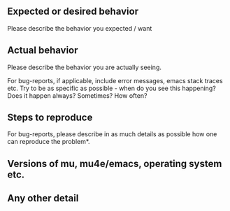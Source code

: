 ## Expected or desired behavior

Please describe the behavior you expected / want

## Actual behavior

Please describe the behavior you are actually seeing. 

For bug-reports, if applicable, include error messages, emacs stack
traces etc. Try to be as specific as possible - when do you see this
happening? Does it happen always?  Sometimes? How often?

## Steps to reproduce

For bug-reports, please describe in as much details as possible how
one can reproduce the problem*.

## Versions of mu, mu4e/emacs, operating system etc.

## Any other detail
